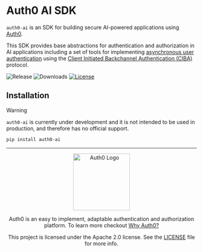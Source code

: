 # Auth0 AI SDK

`auth0-ai` is an SDK for building secure AI-powered applications using [Auth0](https://www.auth0.ai/).

This SDK provides base abstractions for authentication and authorization in AI applications including a set of tools for implementing [asynchronous user authentication](https://demo.auth0.ai/docs/async-user-confirmation) using the [Client Initiated Backchannel Authentication (CIBA)](https://openid.net/specs/openid-client-initiated-backchannel-authentication-core-1_0.html) protocol.

![Release](https://img.shields.io/pypi/v/auth0-ai) ![Downloads](https://img.shields.io/pypi/dw/auth0-ai) [![License](https://img.shields.io/:license-APACHE%202.0-blue.svg?style=flat)](https://opensource.org/license/apache-2-0)

## Installation

> [!WARNING]
> `auth0-ai` is currently under development and it is not intended to be used in production, and therefore has no official support.

```bash
pip install auth0-ai
```

---

<p align="center">
  <picture>
    <source media="(prefers-color-scheme: light)" srcset="https://cdn.auth0.com/website/sdks/logos/auth0_light_mode.png"   width="150">
    <source media="(prefers-color-scheme: dark)" srcset="https://cdn.auth0.com/website/sdks/logos/auth0_dark_mode.png" width="150">
    <img alt="Auth0 Logo" src="https://cdn.auth0.com/website/sdks/logos/auth0_light_mode.png" width="150">
  </picture>
</p>
<p align="center">Auth0 is an easy to implement, adaptable authentication and authorization platform. To learn more checkout <a href="https://auth0.com/why-auth0">Why Auth0?</a></p>
<p align="center">
This project is licensed under the Apache 2.0 license. See the <a href="/LICENSE"> LICENSE</a> file for more info.</p>
